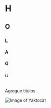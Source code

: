 # H
## O
### L
#### A
##### Q
###### U

Agregue titulos


![Image of Yaktocat](https://octodex.github.com/images/yaktocat.png)
